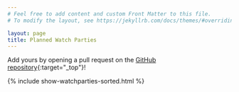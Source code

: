 ```yaml
---
# Feel free to add content and custom Front Matter to this file.
# To modify the layout, see https://jekyllrb.com/docs/themes/#overriding-theme-defaults

layout: page
title: Planned Watch Parties
---
```


Add yours by opening a pull request on the [GitHub repository](https://github.com/ICSE-Watch-Parties/2021){:target="_top"}!

{% include show-watchparties-sorted.html %}

